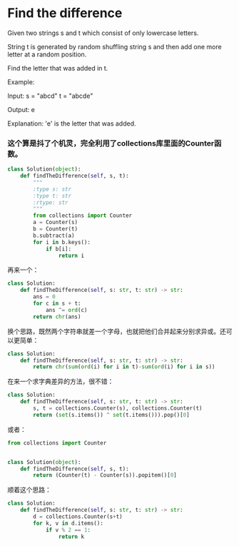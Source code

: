 # Find the difference

Given two strings s and t which consist of only lowercase letters.

String t is generated by random shuffling string s and then add one more letter at a random position.

Find the letter that was added in t.

Example:

Input:
s = "abcd"
t = "abcde"

Output:
e

Explanation:
'e' is the letter that was added.

### 这个算是抖了个机灵，完全利用了collections库里面的Counter函数。

```python
class Solution(object):
    def findTheDifference(self, s, t):
        """
        :type s: str
        :type t: str
        :rtype: str
        """
        from collections import Counter
        a = Counter(s)
        b = Counter(t)
        b.subtract(a)
        for i in b.keys():
            if b[i]:
                return i
```

再来一个：

```python
class Solution:
    def findTheDifference(self, s: str, t: str) -> str:
        ans = 0
        for c in s + t:
            ans ^= ord(c)
        return chr(ans)
```
换个思路，既然两个字符串就差一个字母，也就把他们合并起来分别求异或。还可以更简单：

```python
class Solution:
    def findTheDifference(self, s: str, t: str) -> str:
        return chr(sum(ord(i) for i in t)-sum(ord(i) for i in s))
```

在来一个求字典差异的方法，很不错：

```python
class Solution:
    def findTheDifference(self, s: str, t: str) -> str:
        s, t = collections.Counter(s), collections.Counter(t)
        return (set(s.items()) ^ set(t.items())).pop()[0]
```
或者：

```python
from collections import Counter


class Solution(object):
    def findTheDifference(self, s, t):
        return (Counter(t) - Counter(s)).popitem()[0]
```

顺着这个思路：

```python
class Solution:
    def findTheDifference(self, s: str, t: str) -> str:
        d = collections.Counter(s+t)
        for k, v in d.items():
            if v % 2 == 1:
                return k
```

